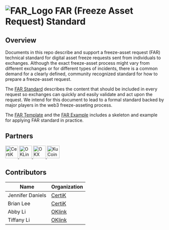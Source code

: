 # ![FAR_Logo](https://github.com/CertiKProject/FAR/assets/87741207/54149ff5-775d-4d71-9655-f33ec20b9991) FAR (Freeze Asset Request) Standard

## Overview

Documents in this repo describe and support a freeze-asset request (FAR) technical standard for digital asset freeze requests sent from individuals to exchanges.  Although the exact freeze-asset process might vary from different exchanges or for different types of incidents, there is a common demand for a clearly defined, community recognized standard for how to prepare a freeze-asset request.

The [FAR Standard](FAR_standard.pdf) describes the content that should be included in every request so exchanges can quickly and easily validate and act upon the request.  We intend for this document to lead to a formal standard backed by major players in the web3 freeze-asseting process.  

The [FAR Template](FAR_template.pdf) and the [FAR Example](FAR_example.pdf) includes a skeleton and example for applying FAR standard in practice.

## Partners



<a href="https://www.certik.com/">
<picture height="40px">
  <img src="https://github.com/CertiKProject/FAR/assets/87741207/8c771fb6-7fb8-444b-aa47-9519e8658fd1" height="40px" alt="CertiK" />
</picture>
</a>

<a href="https://www.oklink.com/">
<picture height="40px">
  <img src="https://github.com/CertiKProject/FAR/assets/87741207/d95fad8d-362d-4af2-b99b-ed07163e00f2" height="40px" alt="OKLink" />
</picture>
</a>

<a href="https://www.okx.com/">
<picture height="40px">
  <img src="https://github.com/CertiKProject/FAR/assets/87741207/04aa3559-f3fe-4307-ab5d-8b18f44d671f" height="40px" alt="OKX" />
</picture>
</a>

<a href="https://www.kucoin.com/">
<picture height="40px">
  <img src="https://github.com/CertiKProject/FAR/assets/87741207/704bc156-9350-4135-87ff-e53418cd5d53" height="40px" alt="KuCoin" />
</picture>
</a>

## Contributors

| Name        | Organization |
| ----------- | -----------  |
| Jennifer Daniels   | [CertiK](https://www.certik.com/)         |
| Brian Lee      | [CertiK](https://www.certik.com/)        |
| Abby Li   | [OKlink](https://www.oklink.com/)         |
| Tiffany Li   | [OKlink](https://www.oklink.com/)         |
